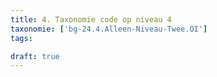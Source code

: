 ```yaml
---
title: 4. Taxonomie code op niveau 4
taxonomie: ['bg-24.4.Alleen-Niveau-Twee.OI']
tags:

draft: true 
---
```

